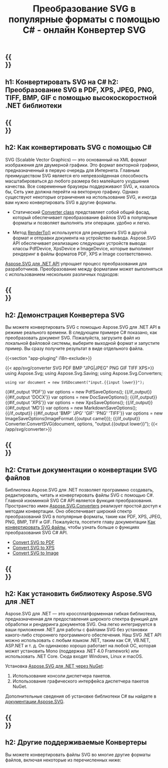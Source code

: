 ﻿---
translation: true
template: _template.md
title: Преобразование SVG в популярные форматы с помощью C# - онлайн Конвертер SVG
url: /net/conversion/
description: Конвертируйте SVG в PDF, XPS и изображения с помощью нескольких строк кода C#. Проверьте онлайн Конвертер SVG бесплатно!
---

{{<section banner>}}
---
h1: Конвертировать SVG на C#
h2: Преобразование SVG в PDF, XPS, JPEG, PNG, TIFF, BMP, GIF c помощью высокоскоростной .NET библиотеки
---

{{<section overview>}}
---
h2: Как конвертировать SVG с помощью C#
---

SVG (Scalable Vector Graphics) — это основанный на XML формат изображения для двумерной графики. Это формат векторной графики, предназначенный в первую очередь для Интернета. Главным преимуществом SVG является его непревзойденная способность масштабироваться до любого размера без малейшего ухудшения качества. Все современные браузеры поддерживают SVG, и, казалось бы, Сеть уже должна перейти на векторную графику. Однако существуют некоторые ограничения на использование SVG, и иногда вам нужно конвертировать SVG в другие форматы.
 
 - Статический [Converter class](https://reference.aspose.com/svg/net/aspose.svg.converters/converter/) представляет собой общий фасад, который обеспечивает преобразование файлов SVG в популярные форматы и позволяет выполнять эти операции. удобно и легко.

 - Метод [RenderTo()](https://reference.aspose.com/svg/net/aspose.svg/svgdocument/renderto/) используется для рендеринга SVG в другой формат и отправки документа на устройство вывода. Aspose.SVG API обеспечивает реализацию следующих устройств вывода: классы PdfDevice, XpsDevice и ImageDevice, которые выполняют рендеринг в файлы форматов PDF, XPS и Image соответственно.

<a href="https://products.aspose.com/svg/net/" target="_blank">Aspose.SVG для .NET API</a> упрощает процесс преобразования для разработчиков. Преобразование между форматами может выполняться с использованием нескольких различных подходов:

{{<section demos>}}
---
h2: Демонстрация Конвертера SVG
---

Вы можете конвертировать SVG с помощью Aspose.SVG для .NET API в режиме реального времени. В следующем примере C# показано, как преобразовать документ SVG. Пожалуйста, загрузите файл из локальной файловой системы, выберите выходной формат и запустите пример. Вы сразу получите результат в виде отдельного файла.

{{<section "app-pluging" i18n-exclude>}}

{{< app/svg/converter SVG PDF BMP "JPG|JPEG" PNG GIF TIFF XPS>}}
using Aspose.Svg;
using Aspose.Svg.Saving;
using Aspose.Svg.Converters;

    using var document = new SVGDocument("input.{{input lower}}");
{{#if_output 'PDF'}}
    var options = new PdfSaveOptions();
{{/if_output}}
{{#if_output 'DOCX'}}
    var options = new DocSaveOptions();
{{/if_output}}
{{#if_output 'XPS'}}
    var options = new XpsSaveOptions();
{{/if_output}}
{{#if_output 'MD'}}
    var options = new MarkdownSaveOptions();
{{/if_output}}
{{#if_output 'BMP' 'JPG' 'GIF' 'PNG' 'TIFF'}}
    var options = new ImageSaveOptions(ImageFormat.{{output camel}});
{{/if_output}}
    Converter.ConvertSVG(document, options, "output.{{output lower}}");
{{< /app/svg/converter>}}

{{<section documentation>}}
---
h2: Статьи документации о конвертации SVG файлов
---

Библиотека Aspose.SVG для .NET позволяет программно создавать, редактировать, читать и конвертировать файлы SVG с помощью C#. Главной изюминкой SVG C# API является функция преобразования. Пространство имен [Aspose.SVG.Converters](https://reference.aspose.com/svg/net/aspose.svg.converters/) реализует простой доступ к методам конвертации. Оно обеспечивает широкий спектр преобразований SVG в популярные форматы, такие как PDF, XPS, JPEG, PNG, BMP, TIFF и GIF. Пожалуйста, посетите главу документации <a href="https://docs.aspose.com/svg/net/how-to-work-with-aspose-svg-api/converting/" target="_blank">Как конвертировать SVG файлы</a>, чтобы узнать больше о функциях преобразования SVG C# API.

<div>
	<ul>
		<li><a href="https://docs.aspose.com/svg/net/how-to-work-with-aspose-svg-api/convert-svg-to-pdf/" target="_blank">Convert SVG to PDF</a></li>
		<li><a href="https://docs.aspose.com/svg/net/how-to-work-with-aspose-svg-api/convert-svg-to-xps/" target="_blank">Convert SVG to XPS</a></li>
		<li><a href="https://docs.aspose.com/svg/net/how-to-work-with-aspose-svg-api/convert-svg-to-image/" target="_blank">Convert SVG to Image</a></li>							
	</ul>
</div>

{{<section installing>}}
---
h2: Как установить библиотеку Aspose.SVG для .NET
---

Aspose.SVG для .NET — это кроссплатформенная гибкая библиотека, предназначенная для предоставления широкого спектра функций для обработки и рендеринга документов SVG. Она легко интегрируется в ваши приложения .NET для работы с файлами SVG без установки какого-либо стороннего программного обеспечения. Наш SVG .NET API можно использовать с любым языком .NET, таким как C#, VB.NET, ASP.NET и т. д. Он одинаково хорошо работает на любой ОС, которая может установить Mono (поддержка .NET 4.0 Framework) или использовать .NET Сore. Сюда входят Windows, Linux и macOS.

Установка <a href="https://www.nuget.org/packages/Aspose.SVG" target="_blank">Aspose.SVG для .NET через NuGet</a>:
1. Использование консоли диспетчера пакетов.
1. Использование графического интерфейса диспетчера пакетов NuGet.



Дополнительные сведения об установке библиотеки C# вы найдете в [документации Aspose.SVG](https://docs.aspose.com/svg/net/getting-started/installation/).

{{<section other-conversions>}}
---
h2: Другие поддерживаемые Конвертеры
---

Вы можете конвертировать файлы SVG во многие другие форматы файлов, включая некоторые из перечисленных ниже: